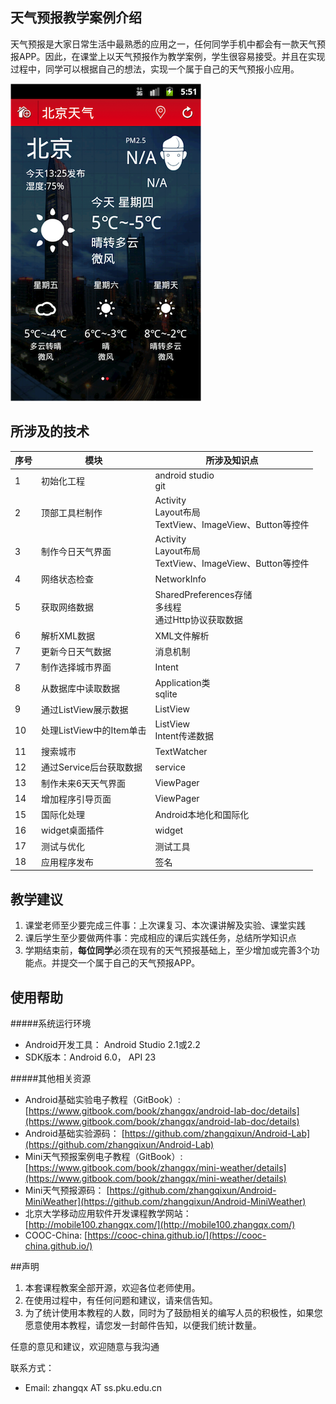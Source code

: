 
## 天气预报教学案例介绍

天气预报是大家日常生活中最熟悉的应用之一，任何同学手机中都会有一款天气预报APP。因此，在课堂上以天气预报作为教学案例，学生很容易接受。并且在实现过程中，同学可以根据自己的想法，实现一个属于自己的天气预报小应用。


![miniWeather教学案例](imags/mini-weather.png)

## 所涉及的技术

| 序号 | 模块 | 所涉及知识点 |
| -- | -- | -- |
| 1 | 初始化工程 | android studio<br>git |
|2|顶部工具栏制作|Activity<br> Layout布局<br>TextView、ImageView、Button等控件|
| 3 | 制作今日天气界面 | Activity<br> Layout布局<br>TextView、ImageView、Button等控件 |
| 4 | 网络状态检查 | NetworkInfo|
| 5 | 获取网络数据 | SharedPreferences存储<br>多线程<br>通过Http协议获取数据 |
| 6 | 解析XML数据 | XML文件解析 |
| 7 | 更新今日天气数据 | 消息机制 |
| 7 | 制作选择城市界面 | Intent |
| 8 | 从数据库中读取数据 | Application类 <br> sqlite |
| 9 | 通过ListView展示数据 | ListView |
| 10 | 处理ListView中的Item单击| ListView<br>Intent传递数据 |
| 11 | 搜索城市 | TextWatcher |
| 12 | 通过Service后台获取数据 | service |
| 13 | 制作未来6天天气界面 | ViewPager |
| 14 | 增加程序引导页面 | ViewPager |
| 15 | 国际化处理 | Android本地化和国际化 |
| 16 | widget桌面插件 | widget |
| 17 | 测试与优化 | 测试工具 |
| 18 | 应用程序发布 | 签名 |


## 教学建议

1. 课堂老师至少要完成三件事：上次课复习、本次课讲解及实验、课堂实践
2. 课后学生至少要做两件事：完成相应的课后实践任务，总结所学知识点
2. 学期结束前，**每位同学**必须在现有的天气预报基础上，至少增加或完善3个功能点。并提交一个属于自己的天气预报APP。

## 使用帮助
#####系统运行环境
* Android开发工具： Android Studio 2.1或2.2 
* SDK版本：Android 6.0， API 23

#####其他相关资源
* Android基础实验电子教程（GitBook）: [https://www.gitbook.com/book/zhangqx/android-lab-doc/details](https://www.gitbook.com/book/zhangqx/android-lab-doc/details)
* Android基础实验源码： [https://github.com/zhangqixun/Android-Lab](https://github.com/zhangqixun/Android-Lab)
* Mini天气预报案例电子教程（GitBook）: [https://www.gitbook.com/book/zhangqx/mini-weather/details](https://www.gitbook.com/book/zhangqx/mini-weather/details)
* Mini天气预报源码： [https://github.com/zhangqixun/Android-MiniWeather](https://github.com/zhangqixun/Android-MiniWeather)
* 北京大学移动应用软件开发课程教学网站： [http://mobile100.zhangqx.com/](http://mobile100.zhangqx.com/)
* COOC-China: [https://cooc-china.github.io/](https://cooc-china.github.io/)

##声明
1. 本套课程教案全部开源，欢迎各位老师使用。
2. 在使用过程中，有任何问题和建议，请来信告知。
3. 为了统计使用本教程的人数，同时为了鼓励相关的编写人员的积极性，如果您愿意使用本教程，请您发一封邮件告知，以便我们统计数量。

任意的意见和建议，欢迎随意与我沟通

联系方式：

* Email: zhangqx AT ss.pku.edu.cn




